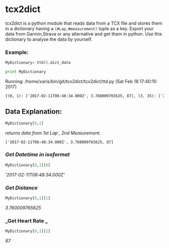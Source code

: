 # tcx2dict

tcx2dict is a python module that reads data from a TCX file and stores them in a dictionary having a `(#Lap,#measurement)` tuple as a key.
Export your data from Garmin,Strava or any alternative and get them in python.
Use this dictionary to analyse the data by yourself.

### Example:

```python
MyDictionary= ttd().dict_data

print MyDictionary
```

Running: /home/xaris/bin/git/tcx2dict/tcx2dict/ttd.py (Sat Feb 18 17:40:10 2017)

```xml
{(0, 1): ['2017-02-11T06:48:34.000Z', 3.760009765625, 87], (3, 35): ['2017-02-11T07:03:19.000Z', 3395.360107421875, 160], (4, 36): ['2017-02-11T07:07:46.000Z', 4291.8798828125, 167], (0, 76): ['2017-02-11T06:48:16.000Z', 382.6600036621094, 149], (4, 66): ['2017-02-11T07:08:54.000Z', 4519.06005859375, 168], (1, 64): ['2017-02-11T06:55:04.000Z', 1740.800048828125, 168], (2, 78): ['2017-02-11T07:00:54.000Z', 2913.080078125, 170], (0, 98): ['2017-02-11T06:49:02.000Z', 532.0800170898438, 147], (3, 86): ['2017-02-11T07:06:20.000Z', 4001.5400390625, 171]...}
```

## Data Explanation:

```python
MyDictionary[0,1]
```
_returns data from 1st Lap , 2nd Measurement._

`['2017-02-11T06:48:34.000Z', 3.760009765625, 87]`


### _Get Datetime in isoformat_

```python
MyDictionary[0,1][0]
```

_'2017-02-11T06:48:34.000Z'_

### _Get Distance_

```python
MyDictionary[0,1][1]
```

_3.760009765625_

### _Get Heart Rate _

```python
MyDictionary[0,1][2]
```
_87_
